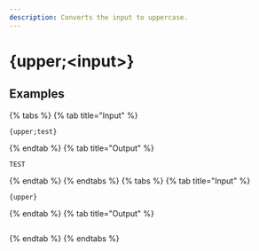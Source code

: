 ```yaml
---
description: Converts the input to uppercase.
---
```

# {upper;&lt;input>}
## Examples
{% tabs %}
{% tab title="Input" %}
```text
{upper;test}
```
{% endtab %}
{% tab title="Output" %}
```text
TEST
```
{% endtab %}
{% endtabs %}
{% tabs %}
{% tab title="Input" %}
```text
{upper}
```
{% endtab %}
{% tab title="Output" %}
```text

```
{% endtab %}
{% endtabs %}